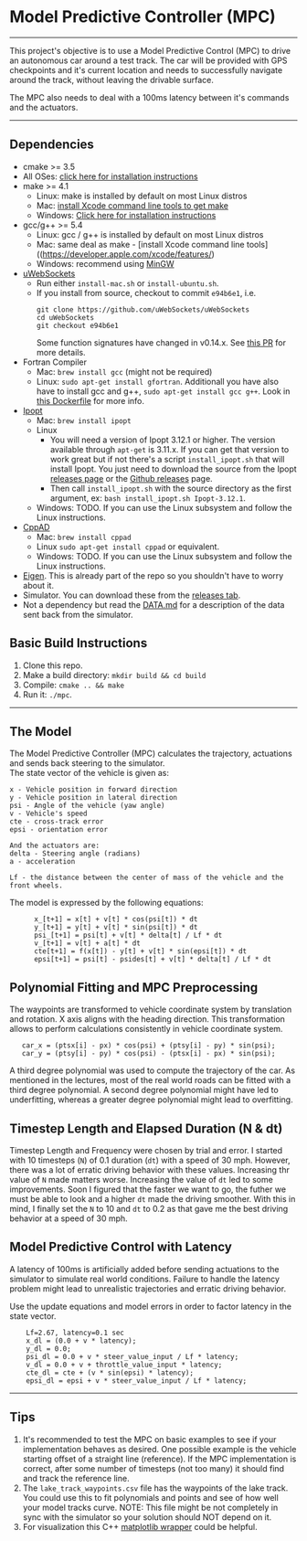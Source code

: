 # Model Predictive Controller (MPC)

---

This project's objective is to use a Model Predictive Control (MPC) to drive an autonomous car around a test track. The car will be provided with GPS checkpoints and it's current location and needs to successfully navigate around the track, without leaving the drivable surface.

The MPC also needs to deal with a 100ms latency between it's commands and the actuators.

---



## Dependencies

* cmake >= 3.5
 * All OSes: [click here for installation instructions](https://cmake.org/install/)
* make >= 4.1
  * Linux: make is installed by default on most Linux distros
  * Mac: [install Xcode command line tools to get make](https://developer.apple.com/xcode/features/)
  * Windows: [Click here for installation instructions](http://gnuwin32.sourceforge.net/packages/make.htm)
* gcc/g++ >= 5.4
  * Linux: gcc / g++ is installed by default on most Linux distros
  * Mac: same deal as make - [install Xcode command line tools]((https://developer.apple.com/xcode/features/)
  * Windows: recommend using [MinGW](http://www.mingw.org/)
* [uWebSockets](https://github.com/uWebSockets/uWebSockets)
  * Run either `install-mac.sh` or `install-ubuntu.sh`.
  * If you install from source, checkout to commit `e94b6e1`, i.e.
    ```
    git clone https://github.com/uWebSockets/uWebSockets 
    cd uWebSockets
    git checkout e94b6e1
    ```
    Some function signatures have changed in v0.14.x. See [this PR](https://github.com/udacity/CarND-MPC-Project/pull/3) for more details.
* Fortran Compiler
  * Mac: `brew install gcc` (might not be required)
  * Linux: `sudo apt-get install gfortran`. Additionall you have also have to install gcc and g++, `sudo apt-get install gcc g++`. Look in [this Dockerfile](https://github.com/udacity/CarND-MPC-Quizzes/blob/master/Dockerfile) for more info.
* [Ipopt](https://projects.coin-or.org/Ipopt)
  * Mac: `brew install ipopt`
  * Linux
    * You will need a version of Ipopt 3.12.1 or higher. The version available through `apt-get` is 3.11.x. If you can get that version to work great but if not there's a script `install_ipopt.sh` that will install Ipopt. You just need to download the source from the Ipopt [releases page](https://www.coin-or.org/download/source/Ipopt/) or the [Github releases](https://github.com/coin-or/Ipopt/releases) page.
    * Then call `install_ipopt.sh` with the source directory as the first argument, ex: `bash install_ipopt.sh Ipopt-3.12.1`. 
  * Windows: TODO. If you can use the Linux subsystem and follow the Linux instructions.
* [CppAD](https://www.coin-or.org/CppAD/)
  * Mac: `brew install cppad`
  * Linux `sudo apt-get install cppad` or equivalent.
  * Windows: TODO. If you can use the Linux subsystem and follow the Linux instructions.
* [Eigen](http://eigen.tuxfamily.org/index.php?title=Main_Page). This is already part of the repo so you shouldn't have to worry about it.
* Simulator. You can download these from the [releases tab](https://github.com/udacity/self-driving-car-sim/releases).
* Not a dependency but read the [DATA.md](./DATA.md) for a description of the data sent back from the simulator.


## Basic Build Instructions


1. Clone this repo.
2. Make a build directory: `mkdir build && cd build`
3. Compile: `cmake .. && make`
4. Run it: `./mpc`.

---


## The Model
The Model Predictive Controller (MPC) calculates the trajectory, actuations and sends back
 steering to the simulator. <br/>
The state vector of the vehicle is given as:
```
x - Vehicle position in forward direction
y - Vehicle position in lateral direction
psi - Angle of the vehicle (yaw angle)
v - Vehicle's speed
cte - cross-track error
epsi - orientation error

And the actuators are:
delta - Steering angle (radians)
a - acceleration

Lf - the distance between the center of mass of the vehicle and the front wheels.
```

The model is expressed by the following equations:

```
      x_[t+1] = x[t] + v[t] * cos(psi[t]) * dt
      y_[t+1] = y[t] + v[t] * sin(psi[t]) * dt
      psi_[t+1] = psi[t] + v[t] * delta[t] / Lf * dt
      v_[t+1] = v[t] + a[t] * dt
      cte[t+1] = f(x[t]) - y[t] + v[t] * sin(epsi[t]) * dt
      epsi[t+1] = psi[t] - psides[t] + v[t] * delta[t] / Lf * dt
```

## Polynomial Fitting and MPC Preprocessing
The waypoints are transformed to vehicle coordinate system by translation and rotation. 
X axis aligns with the heading direction. This transformation allows to perform 
calculations consistently in vehicle coordinate system.
```
   car_x = (ptsx[i] - px) * cos(psi) + (ptsy[i] - py) * sin(psi);
   car_y = (ptsy[i] - py) * cos(psi) - (ptsx[i] - px) * sin(psi);
```

A third degree polynomial was used to compute the trajectory of the car. As mentioned in the 
lectures, most of the real world roads can be fitted with a third degree polynomial.
A second degree polynomial might have led to underfitting, whereas a greater degree 
polynomial might lead to overfitting.

## Timestep Length and Elapsed Duration (N & dt)
Timestep Length and Frequency were chosen by trial and error.
I started with 10 timesteps (`N`) of 0.1 duration (`dt`) with a speed of 30 mph. 
However, there was a lot of erratic driving behavior with these values. Increasing thr value
 of `N` made matters worse. Increasing the value of `dt` led to some improvements.
Soon I figured that the faster we want to go, the futher we must be able to look and a 
higher `dt` made the driving smoother.
With this in mind, I finally set the `N` to 10 and `dt` to 0.2 as that gave me the best
driving behavior at a speed of 30 mph.

## Model Predictive Control with Latency
A latency of 100ms is artificially added before sending actuations to the simulator to simulate
real world conditions. 
Failure to handle the latency problem might lead to unrealistic trajectories and erratic driving
 behavior.
 
Use the update equations and model errors in order to factor latency in the state vector. 

```
    Lf=2.67, latency=0.1 sec
    x_dl = (0.0 + v * latency);
    y_dl = 0.0;
    psi_dl = 0.0 + v * steer_value_input / Lf * latency;
    v_dl = 0.0 + v + throttle_value_input * latency;
    cte_dl = cte + (v * sin(epsi) * latency);
    epsi_dl = epsi + v * steer_value_input / Lf * latency;
```

---

## Tips

1. It's recommended to test the MPC on basic examples to see if your implementation behaves as desired. One possible example
is the vehicle starting offset of a straight line (reference). If the MPC implementation is correct, after some number of timesteps
(not too many) it should find and track the reference line.
2. The `lake_track_waypoints.csv` file has the waypoints of the lake track. You could use this to fit polynomials and points and see of how well your model tracks curve. NOTE: This file might be not completely in sync with the simulator so your solution should NOT depend on it.
3. For visualization this C++ [matplotlib wrapper](https://github.com/lava/matplotlib-cpp) could be helpful.
